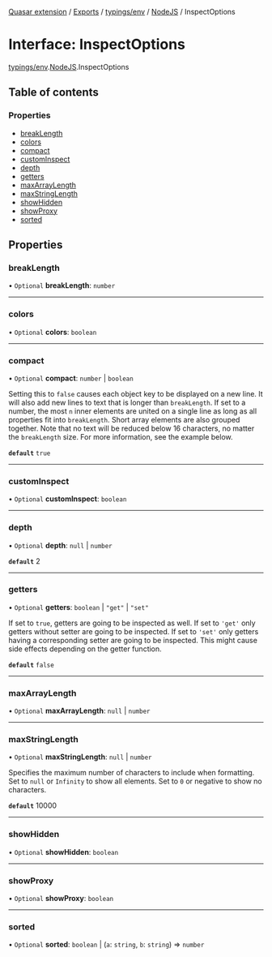 [Quasar extension](../index.md) / [Exports](../modules.md) / [typings/env](../modules/typings_env.md) / [NodeJS](../modules/typings_env.NodeJS.md) / InspectOptions

# Interface: InspectOptions

[typings/env](../modules/typings_env.md).[NodeJS](../modules/typings_env.NodeJS.md).InspectOptions

## Table of contents

### Properties

- [breakLength](typings_env.NodeJS.InspectOptions.md#breaklength)
- [colors](typings_env.NodeJS.InspectOptions.md#colors)
- [compact](typings_env.NodeJS.InspectOptions.md#compact)
- [customInspect](typings_env.NodeJS.InspectOptions.md#custominspect)
- [depth](typings_env.NodeJS.InspectOptions.md#depth)
- [getters](typings_env.NodeJS.InspectOptions.md#getters)
- [maxArrayLength](typings_env.NodeJS.InspectOptions.md#maxarraylength)
- [maxStringLength](typings_env.NodeJS.InspectOptions.md#maxstringlength)
- [showHidden](typings_env.NodeJS.InspectOptions.md#showhidden)
- [showProxy](typings_env.NodeJS.InspectOptions.md#showproxy)
- [sorted](typings_env.NodeJS.InspectOptions.md#sorted)

## Properties

### breakLength

• `Optional` **breakLength**: `number`

___

### colors

• `Optional` **colors**: `boolean`

___

### compact

• `Optional` **compact**: `number` \| `boolean`

Setting this to `false` causes each object key
to be displayed on a new line. It will also add new lines to text that is
longer than `breakLength`. If set to a number, the most `n` inner elements
are united on a single line as long as all properties fit into
`breakLength`. Short array elements are also grouped together. Note that no
text will be reduced below 16 characters, no matter the `breakLength` size.
For more information, see the example below.

**`default`** `true`

___

### customInspect

• `Optional` **customInspect**: `boolean`

___

### depth

• `Optional` **depth**: ``null`` \| `number`

**`default`** 2

___

### getters

• `Optional` **getters**: `boolean` \| ``"get"`` \| ``"set"``

If set to `true`, getters are going to be
inspected as well. If set to `'get'` only getters without setter are going
to be inspected. If set to `'set'` only getters having a corresponding
setter are going to be inspected. This might cause side effects depending on
the getter function.

**`default`** `false`

___

### maxArrayLength

• `Optional` **maxArrayLength**: ``null`` \| `number`

___

### maxStringLength

• `Optional` **maxStringLength**: ``null`` \| `number`

Specifies the maximum number of characters to
include when formatting. Set to `null` or `Infinity` to show all elements.
Set to `0` or negative to show no characters.

**`default`** 10000

___

### showHidden

• `Optional` **showHidden**: `boolean`

___

### showProxy

• `Optional` **showProxy**: `boolean`

___

### sorted

• `Optional` **sorted**: `boolean` \| (`a`: `string`, `b`: `string`) => `number`
